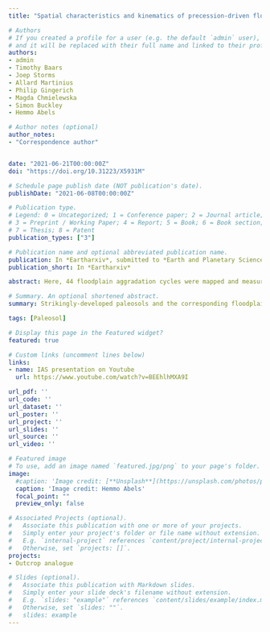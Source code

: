 ```yaml
---
title: "Spatial characteristics and kinematics of precession-driven floodplain aggradation cycles in the lower Eocene Willwood Formation of the Bighorn Basin, Wyoming, USA"

# Authors
# If you created a profile for a user (e.g. the default `admin` user), write the username (folder name) here 
# and it will be replaced with their full name and linked to their profile.
authors:
- admin
- Timothy Baars
- Joep Storms
- Allard Martinius
- Philip Gingerich
- Magda Chmielewska
- Simon Buckley
- Hemmo Abels

# Author notes (optional)
author_notes:
- "Correspondence author"


date: "2021-06-21T00:00:00Z"
doi: "https://doi.org/10.31223/X5931M"

# Schedule page publish date (NOT publication's date).
publishDate: "2021-06-08T00:00:00Z"

# Publication type.
# Legend: 0 = Uncategorized; 1 = Conference paper; 2 = Journal article;
# 3 = Preprint / Working Paper; 4 = Report; 5 = Book; 6 = Book section;
# 7 = Thesis; 8 = Patent
publication_types: ["3"]

# Publication name and optional abbreviated publication name.
publication: In *Eartharxiv*, submitted to *Earth and Planetary Science Letters*
publication_short: In *Eartharxiv*

abstract: Here, 44 floodplain aggradation cycles were mapped and measured in 3-D using an unmanned aerial vehicle (UAV) to develop a photogrammetric model covering a geographic area of ~10 km2 and spanning a stratigraphic succession of ~300 m. The 44 cycles have an average thickness of 6.8 m with a standard deviation of 2.0 m, which is in line with previous studies. Most cycles are consistently traceable over the entire model, indicating spatial consistency and in line with allogenic climate forcing by the astronomical precession cycle. Individual floodplain aggradation cycles may change in thickness rapidly when traced laterally, with rates up to 1 m over a lateral distance of 100 m and a maximum of 4 m. Detailed mapping of seven successive cycles reveals differences in their regionally-averaged thicknesses of 3.7 m to 9.7 m, with their coefficients of variation ranging between 17% and 28%. Variogram analysis demonstrates that the thickness of a cycle at one locality is statistically related to that at another locality over an average distance of 1.3 km in the paleoflow direction and 0.6 km perpendicular to the paleoflow direction. These different directional trends are interpreted to result from morphological elements oriented in paleoflow directions in the fluvial landscapes shaping more consistency of the sedimentary elements in paleoflow direction. Two different metrics suggest that full-compensational stacking occurs after deposition of 6 to 7 cycles, or timescales of ca. 120 to 140 kyr, although strong thickness compensation is shown to start at the subsequent one and two floodplain aggradation cycles, so at ca. 20-40 kyr time scales.

# Summary. An optional shortened abstract.
summary: Strikingly-developed paleosols and the corresponding floodplain cycles bounded by them are reported in the alluvial floodplain stratigraphy of the Willwood Formation, Bighorn Basin, Wyoming.

tags: [Paleosol]

# Display this page in the Featured widget?
featured: true

# Custom links (uncomment lines below)
links:
- name: IAS presentation on Youtube
  url: https://www.youtube.com/watch?v=BEEhlhMXA9I

url_pdf: ''
url_code: ''
url_dataset: ''
url_poster: ''
url_project: ''
url_slides: ''
url_source: ''
url_video: ''

# Featured image
# To use, add an image named `featured.jpg/png` to your page's folder. 
image:
  #caption: 'Image credit: [**Unsplash**](https://unsplash.com/photos/pLCdAaMFLTE)'
  caption: 'Image credit: Hemmo Abels'
  focal_point: ""
  preview_only: false

# Associated Projects (optional).
#   Associate this publication with one or more of your projects.
#   Simply enter your project's folder or file name without extension.
#   E.g. `internal-project` references `content/project/internal-project/index.md`.
#   Otherwise, set `projects: []`.
projects:
- Outcrop analogue

# Slides (optional).
#   Associate this publication with Markdown slides.
#   Simply enter your slide deck's filename without extension.
#   E.g. `slides: "example"` references `content/slides/example/index.md`.
#   Otherwise, set `slides: ""`.
#   slides: example
---
```


